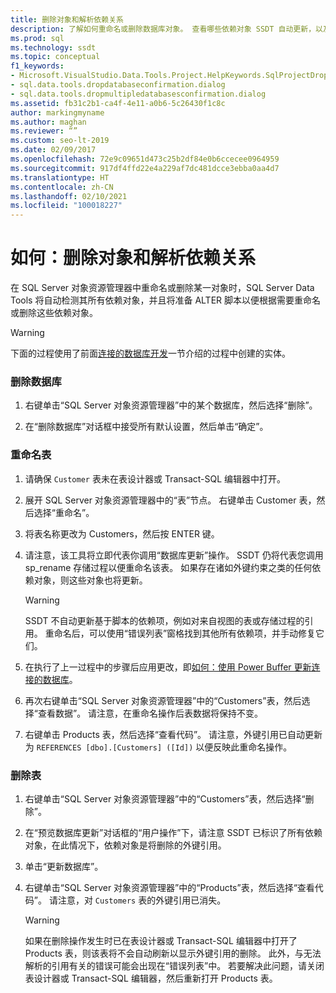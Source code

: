 ```yaml
---
title: 删除对象和解析依赖关系
description: 了解如何重命名或删除数据库对象。 查看哪些依赖对象 SSDT 自动更新，以及需要更新哪些依赖关系。
ms.prod: sql
ms.technology: ssdt
ms.topic: conceptual
f1_keywords:
- Microsoft.VisualStudio.Data.Tools.Project.HelpKeywords.SqlProjectDropDatabaseConfirmationDialog
- sql.data.tools.dropdatabaseconfirmation.dialog
- sql.data.tools.dropmultipledatabasesconfirmation.dialog
ms.assetid: fb31c2b1-ca4f-4e11-a0b6-5c26430f1c8c
author: markingmyname
ms.author: maghan
ms.reviewer: “”
ms.custom: seo-lt-2019
ms.date: 02/09/2017
ms.openlocfilehash: 72e9c09651d473c25b2df84e0b6ccecee0964959
ms.sourcegitcommit: 917df4ffd22e4a229af7dc481dcce3ebba0aa4d7
ms.translationtype: HT
ms.contentlocale: zh-CN
ms.lasthandoff: 02/10/2021
ms.locfileid: "100018227"
---
```

# <a name="how-to-delete-objects-and-resolve-dependencies"></a>如何：删除对象和解析依赖关系

在 SQL Server 对象资源管理器中重命名或删除某一对象时，SQL Server Data Tools 将自动检测其所有依赖对象，并且将准备 ALTER 脚本以便根据需要重命名或删除这些依赖对象。  
  
> [!WARNING]  
> 下面的过程使用了前面[连接的数据库开发](../ssdt/connected-database-development.md)一节介绍的过程中创建的实体。  
  
### <a name="to-delete-a-database"></a>删除数据库  
  
1.  右键单击“SQL Server 对象资源管理器”中的某个数据库，然后选择“删除”。  
  
2.  在“删除数据库”对话框中接受所有默认设置，然后单击“确定”。  
  
### <a name="to-rename-a-table"></a>重命名表  
  
1.  请确保 `Customer` 表未在表设计器或 Transact\-SQL 编辑器中打开。  
  
2.  展开 SQL Server 对象资源管理器中的“表”节点。 右键单击 Customer 表，然后选择“重命名”。  
  
3.  将表名称更改为 Customers，然后按 ENTER 键。  
  
4.  请注意，该工具将立即代表你调用“数据库更新”操作。 SSDT 仍将代表您调用 sp_rename 存储过程以便重命名该表。 如果存在诸如外键约束之类的任何依赖对象，则这些对象也将更新。  
  
    > [!WARNING]  
    > SSDT 不自动更新基于脚本的依赖项，例如对来自视图的表或存储过程的引用。 重命名后，可以使用“错误列表”窗格找到其他所有依赖项，并手动修复它们。  
  
5.  在执行了上一过程中的步骤后应用更改，即[如何：使用 Power Buffer 更新连接的数据库](../ssdt/how-to-update-a-connected-database-with-power-buffer.md)。  
  
6.  再次右键单击“SQL Server 对象资源管理器”中的“Customers”表，然后选择“查看数据”。 请注意，在重命名操作后表数据将保持不变。  
  
7.  右键单击 Products 表，然后选择“查看代码”。 请注意，外键引用已自动更新为 `REFERENCES [dbo].[Customers] ([Id])` 以便反映此重命名操作。  
  
### <a name="to-delete-a-table"></a>删除表  
  
1.  右键单击“SQL Server 对象资源管理器”中的“Customers”表，然后选择“删除”。  
  
2.  在“预览数据库更新”对话框的“用户操作”下，请注意 SSDT 已标识了所有依赖对象，在此情况下，依赖对象是将删除的外键引用。  
  
3.  单击“更新数据库”。  
  
4.  右键单击“SQL Server 对象资源管理器”中的“Products”表，然后选择“查看代码”。 请注意，对 `Customers` 表的外键引用已消失。  
  
    > [!WARNING]  
    > 如果在删除操作发生时已在表设计器或 Transact\-SQL 编辑器中打开了 Products 表，则该表将不会自动刷新以显示外键引用的删除。 此外，与无法解析的引用有关的错误可能会出现在“错误列表”中。 若要解决此问题，请关闭表设计器或 Transact\-SQL 编辑器，然后重新打开 Products 表。  
  
